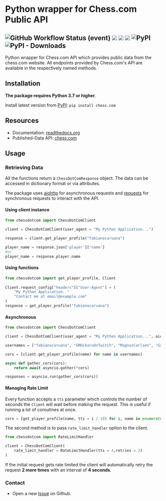 # Python wrapper for Chess.com Public API
<img alt="GitHub Workflow Status (event)" src="https://img.shields.io/github/actions/workflow/status/sarartur/chess.com/build_and_publish.yml?event=push"> <img src="https://img.shields.io/github/forks/sarartur/chess.com">  <img src="https://img.shields.io/github/stars/sarartur/chess.com">   <img src="https://img.shields.io/github/license/sarartur/chess.com">  <img alt="PyPI" src="https://img.shields.io/pypi/v/chess.com"> <img alt="PyPI - Downloads" src="https://img.shields.io/pypi/dm/chess.com?color=007EC6">
---
Python wrapper for Chess.com API which provides public data from the chess.com website. All endpoints provided by Chess.com's API are available in the respectively named methods. 
## Installation 
**The package requires Python 3.7 or higher**.

Install latest version from [PyPI](https://pypi.org/project/chess.com/): ```pip install chess.com``` 

## Resources
* Documentation: [readthedocs.org](https://chesscom.readthedocs.io/)
* Published-Data API: [chess.com](https://www.chess.com/news/view/published-data-api)

## Usage
### Retrieving Data
All the functions return a `ChessDotComResponse` object. The data can be accessed in dictionary format or via attributes.

The package uses [aiohttp](https://docs.aiohttp.org/en/stable/) for asynchronous requests and [requests](https://requests.readthedocs.io/en/latest/) for synchronous requests to interact with the API. 

#### Using client instance

``` python
from chessdotcom import ChessDotComClient
   
client = ChessDotComClient(user_agent = "My Python Application...")

response = client.get_player_profile("fabianocaruana")

player_name = response.json['player']['name']
#or
player_name = response.player.name
```

#### Using functions

``` python
from chessdotcom import get_player_profile, Client
   
Client.request_config["headers"]["User-Agent"] = (
    "My Python Application. "
    "Contact me at email@example.com"
)
response = get_player_profile("fabianocaruana")
```

#### Asynchronous 
``` python 
from chessdotcom import ChessDotComClient

client = ChessDotComClient(user_agent = "My Python Application...", aio = True)

usernames = ["fabianocaruana", "GMHikaruOnTwitch", "MagnusCarlsen", "GarryKasparov"]

cors = [client.get_player_profile(name) for name in usernames]

async def gather_cors(cors):
    return await asyncio.gather(*cors)

responses = asyncio.run(gather_cors(cors))

```
#### Managing Rate Limit
Every function accepts a `tts` parameter which controls the number of seconds the `Client` will wait before making the request. This is useful if running a lot of coroutines at once.
 
 ``` python 
 cors = [get_player_profile(name, tts = i / 10) for i, name in enumerate(usernames)]
```
The second method is to pass ```rate_limit_handler``` option to the client.

``` python
from chessdotcom import RateLimitHandler

client = ChessDotComClient(
    rate_limit_handler = RateLimitHandler(tts = 4,retries = 2)
)
```
If the initial request gets rate limited the client will automatically retry the request **2 more times** with an interval of **4 seconds**.

### Contact
* Open a new [Issue](https://github.com/sarartur/chess.com/issues) on Github.